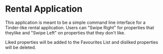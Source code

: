 # Rental Application
This application is meant to be a simple command line interface for a Tinder-like rental application. Users can "Swipe Right" for properties that theylike and "Swipe Left" on properties that they don't like. 

Liked properties will be added to the Favourites List and disliked properties will be deleted.

